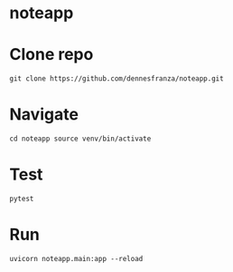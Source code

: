 # noteapp

# Clone repo
`git clone https://github.com/dennesfranza/noteapp.git`

# Navigate
`cd noteapp
source venv/bin/activate`

# Test
`pytest`

# Run
`uvicorn noteapp.main:app --reload`
